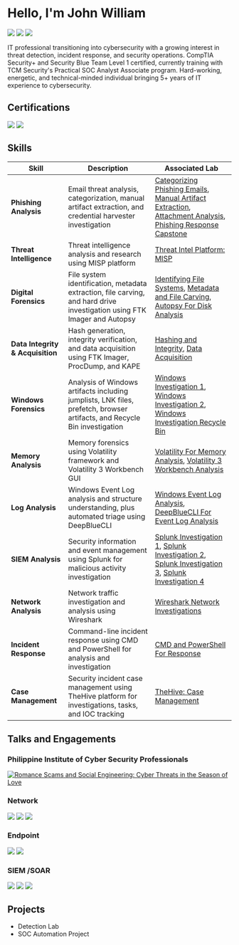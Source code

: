 # Hello, I'm John William
<a href="https://www.linkedin.com/in/johnwilliamestacio/"><img src="https://img.shields.io/badge/-LinkedIn-0072b1?&style=for-the-badge&logo=linkedin&logoColor=white" /></a>
<a href="https://blueteamlabs.online/public/user/4b73da1f8230f5e348205b"><img src="https://img.shields.io/badge/-Blue Team Labs-35c2f1?&style=for-the-badge&logo=linkedin&logoColor=white" /></a>
<a href="https://cyberdefenders.org/p/johnwilliamestacio"><img src="https://img.shields.io/badge/-CyberDefenders-4d77ff?&style=for-the-badge&logo=linkedin&logoColor=white" /></a>

IT professional transitioning into cybersecurity with a growing interest in threat detection, incident response, and security operations. CompTIA Security+ and Security Blue Team Level 1 certified, currently training with TCM Security's Practical SOC Analyst Associate program. Hard-working, energetic, and technical-minded individual bringing 5+ years of IT experience to cybersecurity. 

## Certifications
<div>
<a href="https://drive.google.com/file/d/1RaZ-mkO4aIbHBOeSkc70aFZKRtDqdpaQ/view?usp=sharing"><img src="https://img.shields.io/badge/-Security Blue Team Level 1-1E3A8A?&style=for-the-badge&logo=shield&logoColor=white" /></a>
<a href="https://drive.google.com/file/d/1W_TVvZRIgv_tX4gzbkZrDpC5JMyC9o5c/view?usp=sharing"><img src="https://img.shields.io/badge/-CompTIA Security+-FF0000?&style=for-the-badge&logo=CompTIA&logoColor=white" /></a>

</div>

## Skills

| Skill | Description | Associated Lab |
|-------|-------------|-------------------|
| **Phishing Analysis** | Email threat analysis, categorization, manual artifact extraction, and credential harvester investigation | <a href="https://elearning.securityblue.team/public/lab-certificate/4479da06-8343-40cf-ac88-7764ccc9a1b4">Categorizing Phishing Emails</a>, <a href="https://elearning.securityblue.team/public/lab-certificate/8294af55-1801-41ba-872b-965254b017ae">Manual Artifact Extraction</a>, <a href="https://elearning.securityblue.team/public/lab-certificate/22b3f332-946a-4403-bfdc-64c255b942fb">Attachment Analysis</a>, <a href="https://elearning.securityblue.team/public/lab-certificate/8be6f5ae-b58d-467a-a960-eb9dff2f760f">Phishing Response Capstone</a> |
| **Threat Intelligence** | Threat intelligence analysis and research using MISP platform | <a href="https://elearning.securityblue.team/public/lab-certificate/5eba69c0-6f84-45f6-8ef1-5372680e3056">Threat Intel Platform: MISP</a> |
| **Digital Forensics** | File system identification, metadata extraction, file carving, and hard drive investigation using FTK Imager and Autopsy | <a href="https://elearning.securityblue.team/public/lab-certificate/5b5cf037-042c-4577-a9a9-411c69782d1d">Identifying File Systems</a>, <a href="https://elearning.securityblue.team/public/lab-certificate/5004bc58-1f7c-4892-a70e-86586accffc1">Metadata and File Carving</a>, <a href="https://elearning.securityblue.team/public/lab-certificate/1adfc9b6-efd0-40d5-9114-def27542bfb8">Autopsy For Disk Analysis</a> |
| **Data Integrity & Acquisition** | Hash generation, integrity verification, and data acquisition using FTK Imager, ProcDump, and KAPE | <a href="https://elearning.securityblue.team/public/lab-certificate/13ea26e0-e5c5-40f1-8518-d56d38326848">Hashing and Integrity</a>, <a href="https://elearning.securityblue.team/public/lab-certificate/a2e2bd45-4efe-4cf8-8146-91a14305a2f7">Data Acquisition</a> |
| **Windows Forensics** | Analysis of Windows artifacts including jumplists, LNK files, prefetch, browser artifacts, and Recycle Bin investigation | <a href="https://elearning.securityblue.team/public/lab-certificate/6fcb8972-ee4f-4aad-90a5-922d5c1590b4">Windows Investigation 1</a>, <a href="https://elearning.securityblue.team/public/lab-certificate/edbdbcba-2579-40ca-bc84-413655711e75">Windows Investigation 2</a>, <a href="https://elearning.securityblue.team/public/lab-certificate/5606434c-1149-4cab-ad22-92ad061ad98d">Windows Investigation Recycle Bin</a> |
| **Memory Analysis** | Memory forensics using Volatility framework and Volatility 3 Workbench GUI | <a href="https://elearning.securityblue.team/public/lab-certificate/b3df97aa-2245-4512-a341-46e364606789">Volatility For Memory Analysis</a>, <a href="https://elearning.securityblue.team/public/lab-certificate/1001a973-9147-4fa4-9470-fef3696ce067">Volatility 3 Workbench Analysis</a> |
| **Log Analysis** | Windows Event Log analysis and structure understanding, plus automated triage using DeepBlueCLI | <a href="https://elearning.securityblue.team/public/lab-certificate/1d52bffc-8f59-4f83-866b-7143ba694e76">Windows Event Log Analysis</a>, <a href="https://elearning.securityblue.team/public/lab-certificate/d1806327-f3d6-4a4d-ab2d-eb32f0975d9b">DeepBlueCLI For Event Log Analysis</a> |
| **SIEM Analysis** | Security information and event management using Splunk for malicious activity investigation | <a href="https://elearning.securityblue.team/public/lab-certificate/7430cc86-655c-41b0-87b7-9c620ab24b3b">Splunk Investigation 1</a>, <a href="https://elearning.securityblue.team/public/lab-certificate/80d696fc-5d34-4e08-b13e-1e5789a2ec9c">Splunk Investigation 2</a>, <a href="https://elearning.securityblue.team/public/lab-certificate/54c36713-4c5b-4071-9275-7fea7f1f1305">Splunk Investigation 3</a>, <a href="https://elearning.securityblue.team/public/lab-certificate/ec361b98-cec8-4456-b276-e71529812801">Splunk Investigation 4</a> |
| **Network Analysis** | Network traffic investigation and analysis using Wireshark | <a href="https://elearning.securityblue.team/public/lab-certificate/b88dfd0f-32f0-47ed-ad86-d9394c0016d0">Wireshark Network Investigations</a> |
| **Incident Response** | Command-line incident response using CMD and PowerShell for analysis and investigation | <a href="https://elearning.securityblue.team/public/lab-certificate/6268dcaa-3582-46e7-bf8f-713d4cd5bc9a">CMD and PowerShell For Response</a> |
| **Case Management** | Security incident case management using TheHive platform for investigations, tasks, and IOC tracking | <a href="https://elearning.securityblue.team/public/lab-certificate/4c23ba26-3e88-4eb1-9a87-14be5e68d485">TheHive: Case Management</a> |

## Talks and Engagements

### Philippine Institute of Cyber Security Professionals
[![Romance Scams and Social Engineering: Cyber Threats in the Season of Love](https://ytcards.demolab.com/?id=NuZhsMwC4uU&title=Romance+Scams+and+Social+Engineering:+Cyber+Threats+in+the+Season+of+Love&lang=en&timestamp=1750897603&background_color=%230d1117&title_color=%23ffffff&stats_color=%23dedede&max_title_lines=1&width=250&border_radius=5&duration=3791 "Romance Scams and Social Engineering: Cyber Threats in the Season of Love")](https://www.youtube.com/watch?v=NuZhsMwC4uU)

### Network 
<div>
    <img src="https://img.shields.io/badge/-Wireshark-1679A7?&style=for-the-badge&logo=Wireshark&logoColor=white" />
    <img src="https://img.shields.io/badge/-Suricata-EF3B2D?&style=for-the-badge&logo=Suricata&logoColor=white" />
    <img src="https://img.shields.io/badge/-Zeek-777BB4?&style=for-the-badge&logo=Zeek&logoColor=white" />
</div>

### Endpoint
<div>
    <img src="https://img.shields.io/badge/-Microsoft_Defender_for_Endpoint-00A4EF?&style=for-the-badge&logo=Microsoft&logoColor=white" />
    <img src="https://img.shields.io/badge/-Velociraptor-4B275F?&style=for-the-badge&logo=Velociraptor&logoColor=white" />
</div>

### SIEM /SOAR
<div>
    <img src="https://img.shields.io/badge/-Microsoft_Sentinel-0078D4?&style=for-the-badge&logo=Microsoft&logoColor=white" />
    <img src="https://img.shields.io/badge/-Splunk-000000?&style=for-the-badge&logo=Splunk&logoColor=white" />
    <img src="https://img.shields.io/badge/-Elastic-005571?&style=for-the-badge&logo=Elastic&logoColor=white" />
</div>

## Projects
- Detection Lab
- SOC Automation Project
